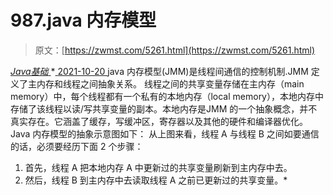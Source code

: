 <!--yml
category: 未分类
date: 0001-01-01 00:00:00
--->

# 987.java 内存模型

> 原文：[https://zwmst.com/5261.html](https://zwmst.com/5261.html)

   [ *Java基础* ](https://zwmst.com/java%e5%9f%ba%e7%a1%80)*[ <time datetime="2021-10-21T00:50:22+08:00"> 2021-10-20 </time> ](https://zwmst.com/5261.html)  java 内存模型(JMM)是线程间通信的控制机制.JMM 定义了主内存和线程之间抽象关系。
线程之间的共享变量存储在主内存（main memory）中，每个线程都有一个私有的本地内存（local memory），本地内存中存储了该线程以读/写共享变量的副本。本地内存是JMM 的一个抽象概念，并不真实存在。它涵盖了缓存，写缓冲区，寄存器以及其他的硬件和编译器优化。Java 内存模型的抽象示意图如下：
从上图来看，线程 A 与线程 B 之间如要通信的话，必须要经历下面 2 个步骤：

1.  首先，线程 A 把本地内存 A 中更新过的共享变量刷新到主内存中去。
2.  然后，线程 B 到主内存中去读取线程 A 之前已更新过的共享变量。*